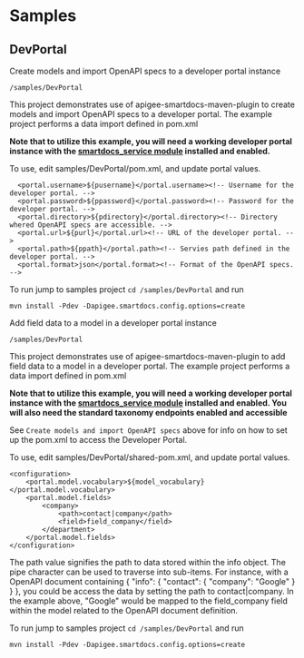 # Samples

## DevPortal

Create models and import OpenAPI specs to a developer portal instance
```
/samples/DevPortal
```

This project demonstrates use of apigee-smartdocs-maven-plugin to create models and import OpenAPI specs to a developer portal. The example project performs a data import defined in pom.xml

**Note that to utilize this example, you will need a working developer portal instance with the [smartdocs_service module](https://github.com/apigeecs/smartdocs_service) installed and enabled.**

To use, edit samples/DevPortal/pom.xml, and update portal values.

      <portal.username>${pusername}</portal.username><!-- Username for the developer portal. -->
      <portal.password>${ppassword}</portal.password><!-- Password for the developer portal. -->
      <portal.directory>${pdirectory}</portal.directory><!-- Directory whered OpenAPI specs are accessible. -->
      <portal.url>${purl}</portal.url><!-- URL of the developer portal. -->
      <portal.path>${ppath}</portal.path><!-- Servies path defined in the developer portal. -->
      <portal.format>json</portal.format><!-- Format of the OpenAPI specs. -->

To run jump to samples project `cd /samples/DevPortal` and run 

`mvn install -Pdev -Dapigee.smartdocs.config.options=create`


Add field data to a model in a developer portal instance
```
/samples/DevPortal
```

This project demonstrates use of apigee-smartdocs-maven-plugin to add field data to a model in a developer portal. The example project performs a data import defined in pom.xml

**Note that to utilize this example, you will need a working developer portal instance with the [smartdocs_service module](https://github.com/apigeecs/smartdocs_service) installed and enabled. You will also need the standard taxonomy endpoints enabled and accessible**

See `Create models and import OpenAPI specs` above for info on how to set up the pom.xml to access the Developer Portal.

To use, edit samples/DevPortal/shared-pom.xml, and update portal values.

    <configuration>
        <portal.model.vocabulary>${model_vocabulary}</portal.model.vocabulary>
        <portal.model.fields>
            <company>
                <path>contact|company</path>
                <field>field_company</field>
            </department>
        </portal.model.fields>
    </configuration>

The path value signifies the path to data stored within the info object. 
The pipe character can be used to traverse into sub-items. For instance, with a OpenAPI document containing  { "info": { "contact": { "company": "Google" } } }, you could be access the data by setting the path to contact|company.
In the example above, "Google" would be mapped to the field_company field within the model related to the OpenAPI document definition.

To run jump to samples project `cd /samples/DevPortal` and run 

`mvn install -Pdev -Dapigee.smartdocs.config.options=create`